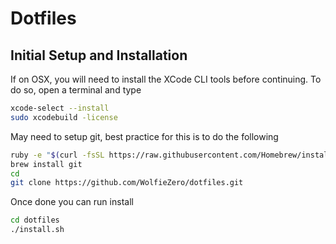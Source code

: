 # Dotfiles



## Initial Setup and Installation

If on OSX, you will need to install the XCode CLI tools before continuing. To do so, open a terminal and type

```bash
xcode-select --install
sudo xcodebuild -license
```

May need to setup git, best practice for this is to do the following

```bash
ruby -e "$(curl -fsSL https://raw.githubusercontent.com/Homebrew/install/master/install)"
brew install git
cd
git clone https://github.com/WolfieZero/dotfiles.git
```

Once done you can run install

```bash
cd dotfiles
./install.sh
```
